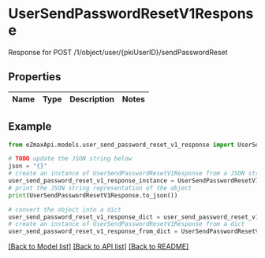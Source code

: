 # UserSendPasswordResetV1Response

Response for POST /1/object/user/{pkiUserID}/sendPasswordReset

## Properties

Name | Type | Description | Notes
------------ | ------------- | ------------- | -------------

## Example

```python
from eZmaxApi.models.user_send_password_reset_v1_response import UserSendPasswordResetV1Response

# TODO update the JSON string below
json = "{}"
# create an instance of UserSendPasswordResetV1Response from a JSON string
user_send_password_reset_v1_response_instance = UserSendPasswordResetV1Response.from_json(json)
# print the JSON string representation of the object
print(UserSendPasswordResetV1Response.to_json())

# convert the object into a dict
user_send_password_reset_v1_response_dict = user_send_password_reset_v1_response_instance.to_dict()
# create an instance of UserSendPasswordResetV1Response from a dict
user_send_password_reset_v1_response_from_dict = UserSendPasswordResetV1Response.from_dict(user_send_password_reset_v1_response_dict)
```
[[Back to Model list]](../README.md#documentation-for-models) [[Back to API list]](../README.md#documentation-for-api-endpoints) [[Back to README]](../README.md)



